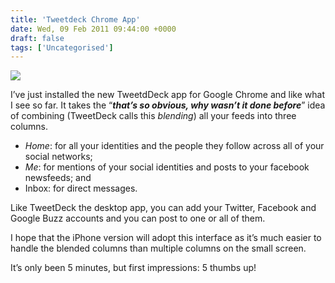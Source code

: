 ```yaml
---
title: 'Tweetdeck Chrome App'
date: Wed, 09 Feb 2011 09:44:00 +0000
draft: false
tags: ['Uncategorised']
---
```


[![](https://blog.cpjobling.net/wp-content/uploads/2016/11/3b23d-2011-02-09_0928.png?w=300)](https://blog.cpjobling.net/wp-content/uploads/2016/11/3b23d-2011-02-09_0928.png)

I’ve just installed the new TweetdDeck app for Google Chrome and like what I see so far. It takes the “**_that’s so obvious, why wasn’t it done before_**” idea of combining (TweetDeck calls this _blending_) all your feeds into three columns.

*   _Home_: for all your identities and the people they follow across all of your social networks;
*   _Me_: for mentions of your social identities and posts to your facebook newsfeeds; and
*   Inbox: for direct messages.

Like TweetDeck the desktop app, you can add your Twitter, Facebook and Google Buzz accounts and you can post to one or all of them.

I hope that the iPhone version will adopt this interface as it’s much easier to handle the blended columns than multiple columns on the small screen.

It’s only been 5 minutes, but first impressions: 5 thumbs up!